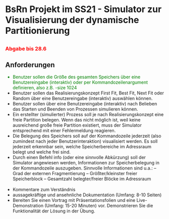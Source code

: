 # BsRn Projekt im SS21 - Simulator zur Visualisierung der dynamische Partitionierung

## <h3 style="color: #ff0000">Abgabe bis 28.6</h2>

## Anforderungen
<ul>
  <li style="color:green">Benutzer sollen die Größe des gesamten Speichers über eine Benutzereingabe
(interaktiv) oder per Kommandozeilenargument definieren, also z.B.
-size 1024</li>
  <li>Benutzer sollen das Realisierungskonzept First Fit, Best Fit, Next Fit oder
Random über eine Benutzereingabe (interaktiv) auswählen können.</li>
  <li>Benutzer sollen über eine Benutzereingabe (interaktiv) nach Belieben das Starten
und Beenden von Prozessen simulieren können.</li>
  <li>Ein erstellter (simulierter) Prozess soll je nach Realisierungskonzept eine freie
Partition belegen. Wenn das nicht möglich ist, weil keine ausreichend große
freie Partition existiert, muss der Simulator entsprechend mit einer Fehlermeldung
reagieren.</li>
  <li>Die Belegung des Speichers soll auf der Kommandozeile jederzeit (also zumindest
nach jeder Benutzerinteraktion) visualisiert werden. Es soll jederzeit
erkennbar sein, welche Speicherbereiche im Adressraum belegt und welche frei
sind.</li>
  <li>Durch einen Befehl info (oder eine sinnvolle Abkürzung) soll der Simulator
angewiesen werden, Informationen zur Speicherbelegung in der Kommandozeile
auszugeben. Sinnvolle Informationen sind u.a.:
– Grad der externen Fragmentierung
– Größter/kleinster freier Speicherblock
– Gesamtzahl belegter/freier Blöcke im Adressraum</li>
  <br>
  <li>Kommentare zum Verständnis</li>
  <li>aussagekräftige und ansehnliche Dokumentation (Umfang:
8-10 Seiten)</li>
  <li>Bereiten Sie einen Vortrag mit Präsentationsfolien und eine Live-
Demonstration (Umfang: 15-20 Minuten) vor. Demonstrieren Sie die Funktionalität
der Lösung in der Übung.</li>
</ul>
